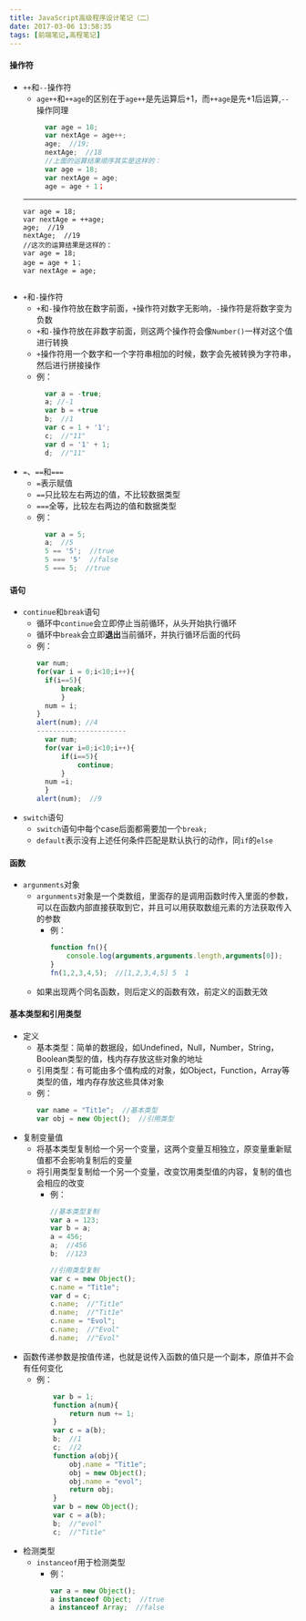 ```yaml
---
title: JavaScript高级程序设计笔记（二）
date: 2017-03-06 13:58:35
tags: [前端笔记,高程笔记]
---
```

#### 操作符
- `++`和`--`操作符
  * `age++`和`++age`的区别在于`age++`是先运算后+1，而`++age`是先+1后运算,`--`操作同理
    ```javascript
      var age = 18;
      var nextAge = age++;
      age;  //19;
      nextAge;  //18
      //上面的运算结果顺序其实是这样的：
      var age = 18;
      var nextAge = age;
      age = age + 1；
  ----------------------------------
      var age = 18;
      var nextAge = ++age;
      age;  //19
      nextAge;  //19
      //这次的运算结果是这样的：
      var age = 18;
      age = age + 1；
      var nextAge = age;
    ```
<!-- more -->
- `+`和`-`操作符
  * `+`和`-`操作符放在数字前面，`+`操作符对数字无影响，`-`操作符是将数字变为负数
  * `+`和`-`操作符放在非数字前面，则这两个操作符会像`Number()`一样对这个值进行转换
  * `+`操作符用一个数字和一个字符串相加的时候，数字会先被转换为字符串，然后进行拼接操作
  * 例：
    ```javascript
      var a = -true;
      a; //-1
      var b = +true
      b;  //1
      var c = 1 + '1';
      c;  //"11"
      var d = '1' + 1;
      d;  //"11"
    ```
- `=`、`==`和`===` 
  * `=`表示赋值
  * `==`只比较左右两边的值，不比较数据类型
  * `===`全等，比较左右两边的值和数据类型
  * 例：
    ```javascript
      var a = 5;
      a;  //5
      5 == '5';  //true
      5 === '5'  //false
      5 === 5;  //true
    ```
#### 语句
- `continue`和`break`语句
  * 循环中`continue`会立即停止当前循环，从头开始执行循环
  * 循环中`break`会立即**退出**当前循环，并执行循环后面的代码
  * 例：
    ```javascript
    var num;
    for(var i = 0;i<10;i++){
      if(i==5){
          break;
          }
      num = i;
    }
    alert(num); //4
    ----------------------
      var num;
      for(var i=0;i<10;i++){
          if(i==5){
              continue;
          }
      num =i;
      }
    alert(num);  //9
    ```
- `switch`语句
  * `switch`语句中每个case后面都需要加一个`break;`
  * `default`表示没有上述任何条件匹配是默认执行的动作，同`if`的`else`

#### 函数
- `argunments`对象
  * `argunments`对象是一个类数组，里面存的是调用函数时传入里面的参数，可以在函数内部直接获取到它，并且可以用获取数组元素的方法获取传入的参数
    + 例：
      ```javascript
      function fn(){
          console.log(arguments,arguments.length,arguments[0]);
      }
      fn(1,2,3,4,5);  //[1,2,3,4,5] 5  1
      ```
  * 如果出现两个同名函数，则后定义的函数有效，前定义的函数无效
#### 基本类型和引用类型
- 定义
  + 基本类型：简单的数据段，如Undefined，Null，Number，String，Boolean类型的值，栈内存存放这些对象的地址
  + 引用类型：有可能由多个值构成的对象，如Object，Function，Array等类型的值，堆内存存放这些具体对象
  + 例：
    ```javascript
    var name = "Tit1e";  //基本类型
    var obj = new Object();  //引用类型
    ```
- 复制变量值
  + 将基本类型复制给一个另一个变量，这两个变量互相独立，原变量重新赋值都不会影响复制后的变量
  + 将引用类型复制给一个另一个变量，改变饮用类型值的内容，复制的值也会相应的改变
    * 例：
      ```javascript
      //基本类型复制
      var a = 123;
      var b = a;
      a = 456;
      a;  //456
      b;  //123

      //引用类型复制
      var c = new Object();
      c.name = "Tit1e";
      var d = c;
      c.name;  //"Tit1e"
      d.name;  //"Tit1e"
      c.name = "Evol";
      c.name;  //"Evol"
      d.name;  //"Evol"
      ```
- 函数传递参数是按值传递，也就是说传入函数的值只是一个副本，原值并不会有任何变化
    * 例：
      ```javascript
          var b = 1;
          function a(num){
              return num += 1;
          }
          var c = a(b);
          b;  //1
          c;  //2
          function a(obj){
              obj.name = "Tit1e";
              obj = new Object();
              obj.name = "evol";
              return obj;
          }
          var b = new Object();
          var c = a(b);
          b;  //"evol"
          c;  //"Tit1e"
      ```
- 检测类型
  * `instanceof`用于检测类型
    + 例：
      ```javascript
      var a = new Object();
      a instanceof Object;  //true
      a instanceof Array;  //false
      ```